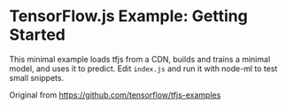 # TensorFlow.js Example: Getting Started

This minimal example loads tfjs from a CDN, builds and trains a minimal model,
and uses it to predict.  Edit `index.js` and run it with node-ml to test
small snippets.

Original from https://github.com/tensorflow/tfjs-examples 

